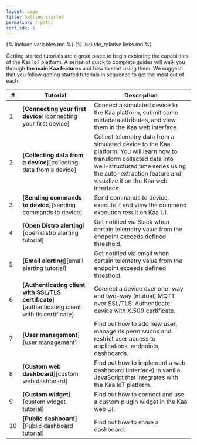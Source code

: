 ```yaml
---
layout: page
title: Getting started
permalink: /:path/
sort_idx: 1
---
```


{% include variables.md %}
{% include_relative links.md %}


Getting started tutorials are a great place to begin exploring the capabilities of the Kaa IoT platform.
A series of quick to complete guides will walk you through **the main Kaa features** and how to start using them.
We suggest that you follow getting started tutorials in sequence to get the most out of each.


| # | **Tutorial**                                                                                         | **Description**                                                                                                                                                                                                                  |
| - | ---------------------------------------------------------------------------------------------------- | -------------------------------------------------------------------------------------------------------------------------------------------------------------------------------------------------------------------------------- |
| 1 | [**Connecting your first device**][connecting your first device]                                     | Connect a simulated device to the Kaa platform, submit some metadata attributes, and view them in the Kaa web interface.                                                                                                         |
| 2 | [**Collecting data from a device**][collecting data from a device]                                   | Collect telemetry data from a simulated device to the Kaa platform. You will learn how to transform collected data into well-structured time series using the auto-extraction feature and visualize it on the Kaa web interface. |
| 3 | [**Sending commands to device**][sending commands to device]                                         | Send commands to device, execute it and view the command execution result on Kaa UI.                                                                                                                                             |
| 4 | [**Open Distro alerting**][open distro alerting tutorial]                                            | Get notified via Slack when certain telemetry value from the endpoint exceeds defined threshold.                                                                                                                                 |
| 5 | [**Email alerting**][email alerting tutorial]                                                        | Get notified via email when certain telemetry value from the endpoint exceeds defined threshold.                                                                                                                                 |
| 6 | [**Authenticating client with SSL/TLS certificate**][authenticating client with tls certificate]     | Connect a device over one-way and two-way (mutual) MQTT over SSL/TLS. Authenticate device with X.509 certificate.                                                                                                                |
| 7 | [**User management**][user management]                                                               | Find out how to add new user, manage its permissions and restrict user access to applications, endpoints, dashboards.                                                                                                                |
| 8 | [**Custom web dashboard**][custom web dashboard]                                                     | Find out how to implement a web dashboard (interface) in vanilla JavaScript that integrates with the Kaa IoT platform.                                                                                                             |
| 9 | [**Custom widget**][custom widget tutorial]                                                   | Find out how to connect and use a custom plugin widget in the Kaa web UI.                                     |
| 10 | [**Public dashboard**][Public dashboard tutorial]                                            | Find out how to share a dashboard.